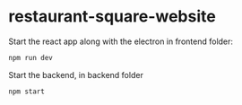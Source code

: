 # restaurant-square-website
Start the react app along with the electron in frontend folder:
```bash
npm run dev
``` 
Start the backend, in backend folder
```bash
npm start
``` 